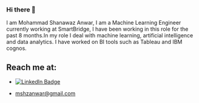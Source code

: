 
### Hi there 👋

I am Mohammad Shanawaz Anwar, I am a Machine Learning Engineer currently working at SmartBridge, I have been working in this role for the past 8  months.In my role I deal with machine learning, artificial intelligence and data analytics. I have worked on BI tools such as Tableau and IBM cognos.





## Reach me at:

* [![LinkedIn Badge](https://img.shields.io/badge/LinkedIn-Profile-informational?style=flat&logo=linkedin&logoColor=white&color=0D76A8)](https://www.linkedin.com/in/msanwar/)

* mshzanwar@gmail.com
